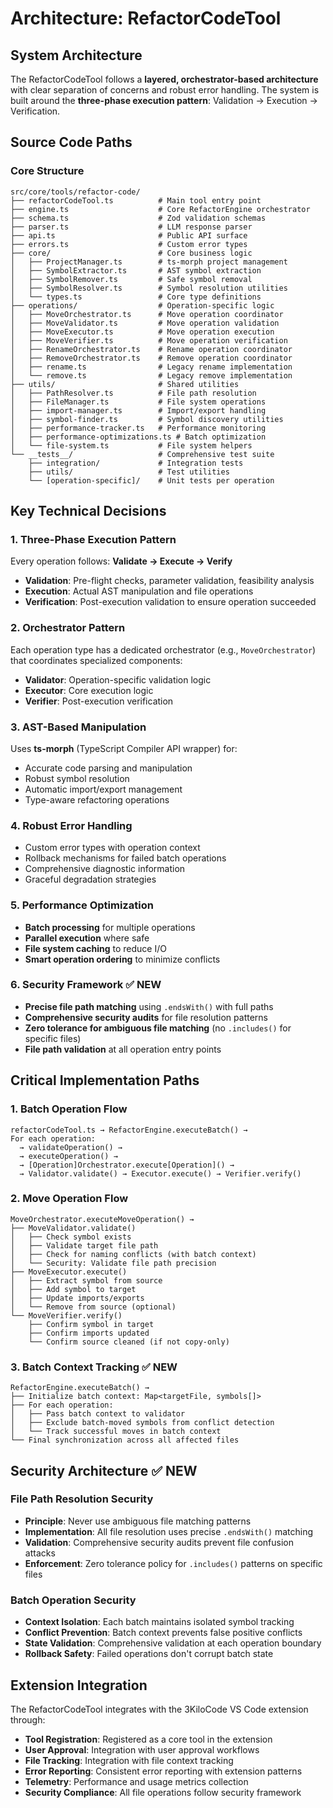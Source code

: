 # Architecture: RefactorCodeTool

## System Architecture

The RefactorCodeTool follows a **layered, orchestrator-based architecture** with clear separation of concerns and robust error handling. The system is built around the **three-phase execution pattern**: Validation → Execution → Verification.

## Source Code Paths

### Core Structure
```
src/core/tools/refactor-code/
├── refactorCodeTool.ts          # Main tool entry point
├── engine.ts                    # Core RefactorEngine orchestrator
├── schema.ts                    # Zod validation schemas
├── parser.ts                    # LLM response parser
├── api.ts                       # Public API surface
├── errors.ts                    # Custom error types
├── core/                        # Core business logic
│   ├── ProjectManager.ts        # ts-morph project management
│   ├── SymbolExtractor.ts       # AST symbol extraction
│   ├── SymbolRemover.ts         # Safe symbol removal
│   ├── SymbolResolver.ts        # Symbol resolution utilities
│   └── types.ts                 # Core type definitions
├── operations/                  # Operation-specific logic
│   ├── MoveOrchestrator.ts      # Move operation coordinator
│   ├── MoveValidator.ts         # Move operation validation
│   ├── MoveExecutor.ts          # Move operation execution
│   ├── MoveVerifier.ts          # Move operation verification
│   ├── RenameOrchestrator.ts    # Rename operation coordinator
│   ├── RemoveOrchestrator.ts    # Remove operation coordinator
│   ├── rename.ts                # Legacy rename implementation
│   └── remove.ts                # Legacy remove implementation
├── utils/                       # Shared utilities
│   ├── PathResolver.ts          # File path resolution
│   ├── FileManager.ts           # File system operations
│   ├── import-manager.ts        # Import/export handling
│   ├── symbol-finder.ts         # Symbol discovery utilities
│   ├── performance-tracker.ts   # Performance monitoring
│   ├── performance-optimizations.ts # Batch optimization
│   └── file-system.ts           # File system helpers
└── __tests__/                   # Comprehensive test suite
    ├── integration/             # Integration tests
    ├── utils/                   # Test utilities
    └── [operation-specific]/    # Unit tests per operation
```

## Key Technical Decisions

### 1. **Three-Phase Execution Pattern**
Every operation follows: **Validate → Execute → Verify**
- **Validation**: Pre-flight checks, parameter validation, feasibility analysis
- **Execution**: Actual AST manipulation and file operations
- **Verification**: Post-execution validation to ensure operation succeeded

### 2. **Orchestrator Pattern**
Each operation type has a dedicated orchestrator (e.g., `MoveOrchestrator`) that coordinates specialized components:
- **Validator**: Operation-specific validation logic
- **Executor**: Core execution logic
- **Verifier**: Post-execution verification

### 3. **AST-Based Manipulation**
Uses **ts-morph** (TypeScript Compiler API wrapper) for:
- Accurate code parsing and manipulation
- Robust symbol resolution
- Automatic import/export management
- Type-aware refactoring operations

### 4. **Robust Error Handling**
- Custom error types with operation context
- Rollback mechanisms for failed batch operations
- Comprehensive diagnostic information
- Graceful degradation strategies

### 5. **Performance Optimization**
- **Batch processing** for multiple operations
- **Parallel execution** where safe
- **File system caching** to reduce I/O
- **Smart operation ordering** to minimize conflicts

### 6. **Security Framework** ✅ **NEW**
- **Precise file path matching** using `.endsWith()` with full paths
- **Comprehensive security audits** for file resolution patterns
- **Zero tolerance for ambiguous file matching** (no `.includes()` for specific files)
- **File path validation** at all operation entry points

## Critical Implementation Paths

### 1. **Batch Operation Flow**
```
refactorCodeTool.ts → RefactorEngine.executeBatch() → 
For each operation:
  → validateOperation() → 
  → executeOperation() → 
  → [Operation]Orchestrator.execute[Operation]() →
  → Validator.validate() → Executor.execute() → Verifier.verify()
```

### 2. **Move Operation Flow**
```
MoveOrchestrator.executeMoveOperation() →
├── MoveValidator.validate()
│   ├── Check symbol exists
│   ├── Validate target file path
│   ├── Check for naming conflicts (with batch context)
│   └── Security: Validate file path precision
├── MoveExecutor.execute()
│   ├── Extract symbol from source
│   ├── Add symbol to target
│   ├── Update imports/exports
│   └── Remove from source (optional)
└── MoveVerifier.verify()
    ├── Confirm symbol in target
    ├── Confirm imports updated
    └── Confirm source cleaned (if not copy-only)
```

### 3. **Batch Context Tracking** ✅ **NEW**
```
RefactorEngine.executeBatch() →
├── Initialize batch context: Map<targetFile, symbols[]>
├── For each operation:
│   ├── Pass batch context to validator
│   ├── Exclude batch-moved symbols from conflict detection
│   └── Track successful moves in batch context
└── Final synchronization across all affected files
```

## Security Architecture ✅ **NEW**

### File Path Resolution Security
- **Principle**: Never use ambiguous file matching patterns
- **Implementation**: All file resolution uses precise `.endsWith()` matching
- **Validation**: Comprehensive security audits prevent file confusion attacks
- **Enforcement**: Zero tolerance policy for `.includes()` patterns on specific files

### Batch Operation Security
- **Context Isolation**: Each batch maintains isolated symbol tracking
- **Conflict Prevention**: Batch context prevents false positive conflicts
- **State Validation**: Comprehensive validation at each operation boundary
- **Rollback Safety**: Failed operations don't corrupt batch state

## Extension Integration

The RefactorCodeTool integrates with the 3KiloCode VS Code extension through:
- **Tool Registration**: Registered as a core tool in the extension
- **User Approval**: Integration with user approval workflows
- **File Tracking**: Integration with file context tracking
- **Error Reporting**: Consistent error reporting with extension patterns
- **Telemetry**: Performance and usage metrics collection
- **Security Compliance**: All file operations follow security framework